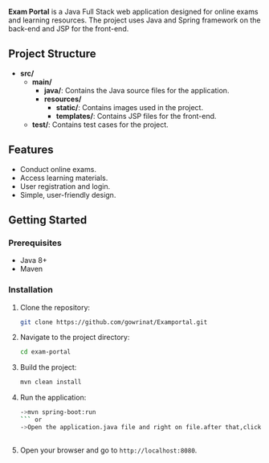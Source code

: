 **Exam Portal** is a Java Full Stack web application designed for online exams and learning resources. The project uses Java and Spring framework on the back-end and JSP for the front-end.

## Project Structure

- **src/**
  - **main/**
    - **java/**: Contains the Java source files for the application.
    - **resources/**
      - **static/**: Contains images used in the project.
      - **templates/**: Contains JSP files for the front-end.
  - **test/**: Contains test cases for the project.

## Features

- Conduct online exams.
- Access learning materials.
- User registration and login.
- Simple, user-friendly design.

## Getting Started

### Prerequisites

- Java 8+
- Maven

### Installation

1. Clone the repository:
    ```bash
    git clone https://github.com/gowrinat/Examportal.git
    ```

2. Navigate to the project directory:
    ```bash
    cd exam-portal
    ```

3. Build the project:
    ```bash
    mvn clean install
    ```

4. Run the application:
    ```bash
    ->mvn spring-boot:run
    ``` or
    ->Open the application.java file and right on file.after that,click on run as option and click on run as application. 
  

5. Open your browser and go to `http://localhost:8080`.
